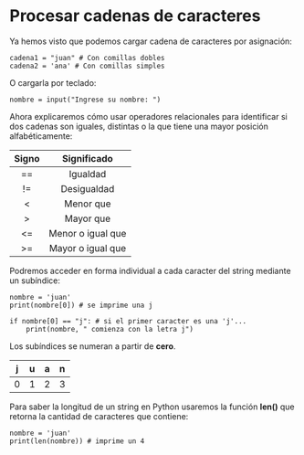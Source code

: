 
# Procesar cadenas de caracteres

Ya hemos visto que podemos cargar cadena de caracteres por asignación:

```
cadena1 = "juan" # Con comillas dobles
cadena2 = 'ana' # Con comillas simples
```

O cargarla por teclado:

```
nombre = input("Ingrese su nombre: ")
```

Ahora explicaremos cómo usar operadores relacionales para identificar si dos cadenas son iguales, distintas o la que tiene una mayor posición alfabéticamente:

|  Signo  |     Significado     |
|:-------:|:-------------------:|
|    ==   |      Igualdad       |
|    !=   |     Desigualdad     |
|    <    |      Menor que      |
|    >    |      Mayor que      |
|    <=   |  Menor o igual que  |
|    >=   |  Mayor o igual que  |

Podremos acceder en forma individual a cada caracter del string mediante un subíndice:

```
nombre = 'juan'
print(nombre[0]) # se imprime una j

if nombre[0] == "j": # si el primer caracter es una 'j'...
    print(nombre, " comienza con la letra j")
```

Los subíndices se numeran a partir de **cero**.

|  j  |  u  |  a  |  n  |
|:---:|:---:|:---:|:---:|
|  0  |  1  |  2  |  3  |

Para saber la longitud de un string en Python usaremos la función **len()** que retorna la cantidad de caracteres que contiene:

```
nombre = 'juan'
print(len(nombre)) # imprime un 4
```